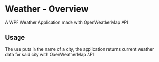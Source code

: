 # Weather - Overview

A WPF Weather Application made with OpenWeatherMap API

## Usage

The use puts in the name of a city, the application returns current weather data for said city with OpenWeatherMap API


